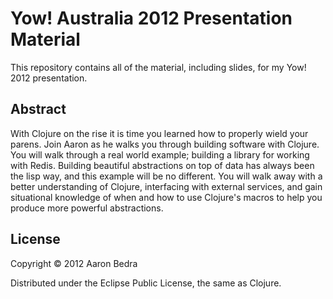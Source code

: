 # Yow! Australia 2012 Presentation Material

This repository contains all of the material, including slides, for my Yow! 2012 presentation.

## Abstract

With Clojure on the rise it is time you learned how to properly wield your parens. Join Aaron as he walks you through building software with Clojure. You will walk through a real world example; building a library for working with Redis. Building beautiful abstractions on top of data has always been the lisp way, and this example will be no different. You will walk away with a better understanding of Clojure, interfacing with external services, and gain situational knowledge of when and how to use Clojure's macros to help you produce more powerful abstractions.

## License

Copyright © 2012 Aaron Bedra

Distributed under the Eclipse Public License, the same as Clojure.
